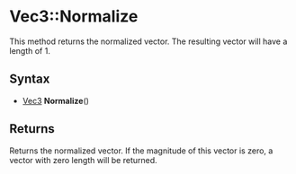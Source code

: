 # Vec3::Normalize #
This method returns the normalized vector. The resulting vector will have a length of 1.

## Syntax ##
- [Vec3](CPP_Vec3) **Normalize**()

## Returns ##
Returns the normalized vector. If the magnitude of this vector is zero, a vector with zero length will be returned.
